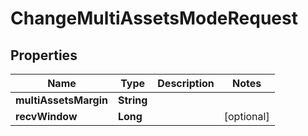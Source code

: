 

# ChangeMultiAssetsModeRequest


## Properties

| Name | Type | Description | Notes |
|------------ | ------------- | ------------- | -------------|
|**multiAssetsMargin** | **String** |  |  |
|**recvWindow** | **Long** |  |  [optional] |



